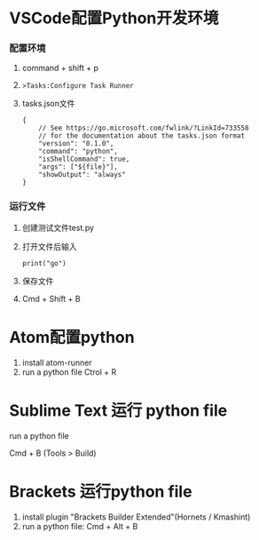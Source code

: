 # VSCode配置Python开发环境

### 配置环境

1. command + shift + p

2. ```
   >Tasks:Configure Task Runner
   ```

3. tasks.json文件

   ```
   {
       // See https://go.microsoft.com/fwlink/?LinkId=733558
       // for the documentation about the tasks.json format
       "version": "0.1.0",
       "command": "python",
       "isShellCommand": true,
       "args": ["${file}"],
       "showOutput": "always"
   }
   ```

### 运行文件

1. 创建测试文件test.py

2. 打开文件后输入

   ```
   print("go")
   ```

3. 保存文件

4. Cmd + Shift + B





# Atom配置python

1. install atom-runner
2. run a python file Ctrol + R



# Sublime Text 运行 python file

run a python file

Cmd + B (Tools > Build) 



# Brackets 运行python file

1. install plugin "Brackets Builder Extended"(Hornets / Kmashint)
2. run a python file: Cmd + Alt + B

